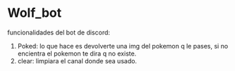 # Wolf_bot

funcionalidades del bot de discord:

1. Poked: lo que hace es devolverte una img del pokemon q le pases, si no encientra el pokemon te dira q no existe.
2. clear: limpiara el canal donde sea usado. 
